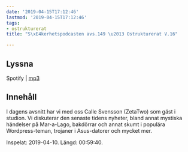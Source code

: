 ```yaml
---
date: '2019-04-15T17:12:46'
lastmod: '2019-04-15T17:12:46'
tags:
- ostrukturerat
title: "S\xE4kerhetspodcasten avs.149 \u2013 Ostrukturerat V.16"

---
```

## Lyssna

Spotify \| [mp3](http://traffic.libsyn.com/sakerhetspodcasten/2019-04-10_Sakerhetspodcasten.mp3)

## Innehåll

I dagens avsnitt har vi med oss Calle Svensson (ZetaTwo) som gäst i studion. Vi diskuterar
den senaste tidens nyheter, bland annat mystiska händelser på Mar-a-Lago, bakdörrar
och annat skumt i populära Wordpress-teman, trojaner i Asus-datorer och mycket mer.

Inspelat: 2019-04-10. Längd: 00:59:40.

